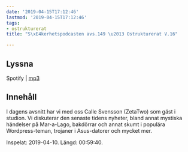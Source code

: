 ```yaml
---
date: '2019-04-15T17:12:46'
lastmod: '2019-04-15T17:12:46'
tags:
- ostrukturerat
title: "S\xE4kerhetspodcasten avs.149 \u2013 Ostrukturerat V.16"

---
```

## Lyssna

Spotify \| [mp3](http://traffic.libsyn.com/sakerhetspodcasten/2019-04-10_Sakerhetspodcasten.mp3)

## Innehåll

I dagens avsnitt har vi med oss Calle Svensson (ZetaTwo) som gäst i studion. Vi diskuterar
den senaste tidens nyheter, bland annat mystiska händelser på Mar-a-Lago, bakdörrar
och annat skumt i populära Wordpress-teman, trojaner i Asus-datorer och mycket mer.

Inspelat: 2019-04-10. Längd: 00:59:40.

